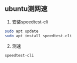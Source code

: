 ## ubuntu测网速

1. 安装speedtest-cli
```bash
sudo apt update
sudo apt install speedtest-cli
```
2. 测速
```bash
speedtest-cli
```

